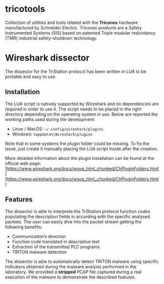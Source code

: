 # tricotools
Collection of utilities and tools related with the **Triconex** hardware manufactured by Schneider Electric. Triconex products are a Safety Instrumented Systems (SIS) based on patented Triple modular redundancy (TMR) industrial safety-shutdown technology.

# Wireshark dissector
The dissector for the TriStation protocol has been written in LUA to be portable and easy to use.

## Installation
The LUA script is natively supported by Wireshark and no dependencies are required in order to use it. The script needs to be placed in the right directory depending on the operating system in use. Below are reported the working paths used during the development:

* Linux / MacOS: ```~/.config/wireshark/plugins```
* Windows: ```%appdata%\Wireshark\plugins```

Note that in some systems the plugin folder could be missing. To fix the issue, just create it manually placing the LUA script inside after the creation.

More detailed information about the plugin installation can be found at the official web page:
[https://www.wireshark.org/docs/wsug_html_chunked/ChPluginFolders.html](https://www.wireshark.org/docs/wsug_html_chunked/ChPluginFolders.html)

## Features
The dissector is able to interprete the TriStation protocol function codes populating the description fields in according with the specific analysed packets. The user can easily dive into the packet stream getting the following benefits:
* Communication’s direction
* Function code translated in descriptive text
* Extraction of the transmitted PLC programs
* TRITON malware detection

The dissector is able to automatically detect TRITON malware using specific indicators obtained during the malware analysis performed in the laboratory. 
We provided a **stripped** PCAP file captured during a real execution of the malware to demonstrate the described features.